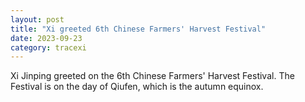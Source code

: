 ```yaml
---
layout: post
title: "Xi greeted 6th Chinese Farmers' Harvest Festival"
date: 2023-09-23
category: tracexi
---
```


Xi Jinping greeted on the 6th Chinese Farmers' Harvest Festival. The Festival is on the day of Qiufen, which is the autumn equinox.